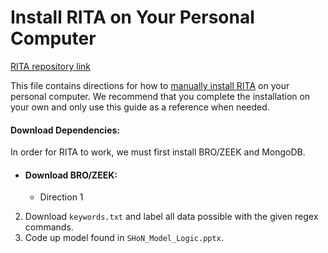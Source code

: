 # Install RITA on Your Personal Computer
[RITA repository link](https://github.com/activecm/rita)

This file contains directions for how to [manually install RITA](https://github.com/activecm/rita/blob/master/docs/Manual%20Installation.md) on your personal computer. We recommend that you complete the installation on your own and only use this guide as a reference when needed.

#### Download Dependencies:
In order for RITA to work, we must first install BRO/ZEEK and MongoDB. 
* #### Download BRO/ZEEK:
    - Direction 1



2. Download `keywords.txt` and label all data possible with the given regex commands.
3. Code up model found in `SHoN_Model_Logic.pptx`.

